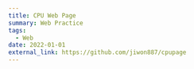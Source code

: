 ```yaml
---
title: CPU Web Page
summary: Web Practice
tags:
  - Web
date: 2022-01-01
external_link: https://github.com/jiwon887/cpupage 
---
```

